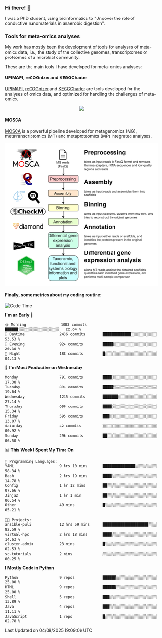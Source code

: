 ### Hi there! 👋

I was a PhD student, using bioinformatics to "Uncover the role of conductive nanomaterials in anaerobic digestion".

### Tools for meta-omics analyses

My work has mostly been the development of tools for analyses of meta-omics data, i.e., the study of the collective genomes, transcriptomes or proteomes of a microbial community.

These are the main tools I have developed for meta-omics analyses:

#### UPIMAPI, reCOGnizer and KEGGCharter

[UPIMAPI](https://github.com/iquasere/UPIMAPI), [reCOGnizer](https://github.com/iquasere/reCOGnizer) and [KEGGCharter](https://github.com/iquasere/KEGGCharter) are tools developed for the analyses of omics data, and optimized for handling the challenges of meta-omics.

<p align="center">
    <img src="assets/annotation_paper.png">
</p>

#### MOSCA

[MOSCA](https://github.com/iquasere/MOSCA) is a powerful pipeline developed for metagenomics (MG), metatranscriptomics (MT) and metaproteomics (MP) integrated analyses.

<p align="center">
    <img src="assets/mosca_workflow.png" align="center" width="700">
</p>


#### Finally, some metrics about my coding routine:

<!--START_SECTION:waka-->
![Code Time](http://img.shields.io/badge/Code%20Time-1%2C013%20hrs%2026%20mins-blue)

**I'm an Early 🐤** 

```text
🌞 Morning                1003 commits        ██████░░░░░░░░░░░░░░░░░░░   22.04 % 
🌆 Daytime                2436 commits        █████████████░░░░░░░░░░░░   53.53 % 
🌃 Evening                924 commits         █████░░░░░░░░░░░░░░░░░░░░   20.30 % 
🌙 Night                  188 commits         █░░░░░░░░░░░░░░░░░░░░░░░░   04.13 % 
```
📅 **I'm Most Productive on Wednesday** 

```text
Monday                   791 commits         ████░░░░░░░░░░░░░░░░░░░░░   17.38 % 
Tuesday                  894 commits         █████░░░░░░░░░░░░░░░░░░░░   19.64 % 
Wednesday                1235 commits        ███████░░░░░░░░░░░░░░░░░░   27.14 % 
Thursday                 698 commits         ████░░░░░░░░░░░░░░░░░░░░░   15.34 % 
Friday                   595 commits         ███░░░░░░░░░░░░░░░░░░░░░░   13.07 % 
Saturday                 42 commits          ░░░░░░░░░░░░░░░░░░░░░░░░░   00.92 % 
Sunday                   296 commits         ██░░░░░░░░░░░░░░░░░░░░░░░   06.50 % 
```


📊 **This Week I Spent My Time On** 

```text
💬 Programming Languages: 
YAML                     9 hrs 10 mins       ███████████████░░░░░░░░░░   58.34 % 
Bash                     2 hrs 19 mins       ████░░░░░░░░░░░░░░░░░░░░░   14.78 % 
Config                   1 hr 12 mins        ██░░░░░░░░░░░░░░░░░░░░░░░   07.66 % 
Jinja2                   1 hr 1 min          ██░░░░░░░░░░░░░░░░░░░░░░░   06.54 % 
Other                    49 mins             █░░░░░░░░░░░░░░░░░░░░░░░░   05.21 % 

🐱‍💻 Projects: 
ansible-puli             12 hrs 59 mins      █████████████████████░░░░   82.59 % 
virtual-hpc              2 hrs 18 mins       ████░░░░░░░░░░░░░░░░░░░░░   14.63 % 
cluster-admin            23 mins             █░░░░░░░░░░░░░░░░░░░░░░░░   02.53 % 
sc-tutorials             2 mins              ░░░░░░░░░░░░░░░░░░░░░░░░░   00.25 % 
```

**I Mostly Code in Python** 

```text
Python                   9 repos             ██████░░░░░░░░░░░░░░░░░░░   25.00 % 
HTML                     9 repos             ██████░░░░░░░░░░░░░░░░░░░   25.00 % 
Shell                    5 repos             ███░░░░░░░░░░░░░░░░░░░░░░   13.89 % 
Java                     4 repos             ███░░░░░░░░░░░░░░░░░░░░░░   11.11 % 
JavaScript               1 repo              █░░░░░░░░░░░░░░░░░░░░░░░░   02.78 % 
```




 Last Updated on 04/08/2025 19:09:06 UTC
<!--END_SECTION:waka-->

